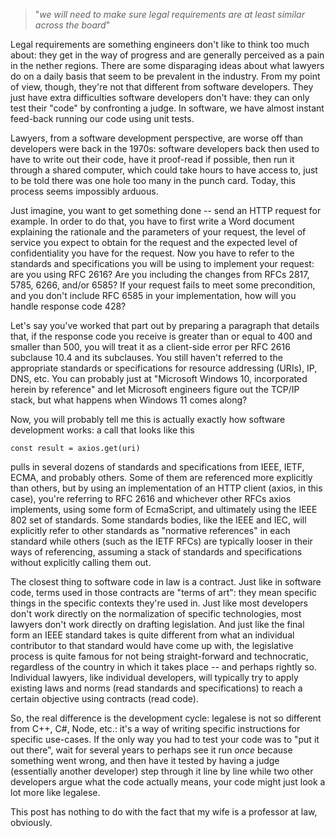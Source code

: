 > "*we will need to make sure legal requirements are at least similar across the board*"

Legal requirements are something engineers don't like to think too much about: they get in the way of progress and are generally perceived as a pain in the nether regions. There are some disparaging ideas about what lawyers do on a daily basis that seem to be prevalent in the industry. From my point of view, though, they're not that different from software developers. They just have extra difficulties software developers don't have: they can only test their "code" by confronting a judge. In software, we have almost instant feed-back running our code using unit tests.
<!--more-->
Lawyers, from a software development perspective, are worse off than developers were back in the 1970s: software developers back then used to have to write out their code, have it proof-read if possible, then run it through a shared computer, which could take hours to have access to, just to be told there was one hole too many in the punch card. Today, this process seems impossibly arduous.

Just imagine, you want to get something done -- send an HTTP request for example. In order to do that, you have to first write a Word document explaining the rationale and the parameters of your request, the level of service you expect to obtain for the request and the expected level of confidentiality you have for the request. Now you have to refer to the standards and specifications you will be using to implement your request: are you using RFC 2616? Are you including the changes from RFCs 2817, 5785, 6266, and/or 6585? If your request fails to meet some precondition, and you don't include RFC 6585 in your implementation, how will you handle response code 428?

Let's say you've worked that part out by preparing a paragraph that details that, if the response code you receive is greater than or equal to 400 and smaller than 500, you will treat it as a client-side error per RFC 2616 subclause 10.4 and its subclauses. You still haven't referred to the appropriate standards or specifications for resource addressing (URIs), IP, DNS, etc. You can probably just at "Microsoft Windows 10, incorporated herein by reference" and let Microsoft engineers figure out the TCP/IP stack, but what happens when Windows 11 comes along?

Now, you will probably tell me this is actually exactly how software development works: a call that looks like this
```
const result = axios.get(uri)
```
pulls in several dozens of standards and specifications from IEEE, IETF, ECMA, and probably others. Some of them are referenced more explicitly than others, but by using an implementation of an HTTP client (axios, in this case), you're referring to RFC 2616 and whichever other RFCs axios implements, using some form of EcmaScript, and ultimately using the IEEE 802 set of standards. Some standards bodies, like the IEEE and IEC, will explicitly refer to other standards as "normative references" in each standard while others (such as the IETF RFCs) are typically looser in their ways of referencing, assuming a stack of standards and specifications without explicitly calling them out.

The closest thing to software code in law is a contract. Just like in software code, terms used in those contracts are "terms of art": they mean specific things in the specific contexts they're used in. Just like most developers don't work directly on the normalization of specific technologies, most lawyers don't work directly on drafting legislation. And just like the final form an IEEE standard takes is quite different from what an individual contributor to that standard would have come up with, the legislative process is quite famous for not being straight-forward and technocratic, regardless of the country in which it takes place -- and perhaps rightly so. Individual lawyers, like individual developers, will typically try to apply existing laws and norms (read standards and specifications) to reach a certain objective using contracts (read code).

So, the real difference is the development cycle: legalese is not so different from C++, C#, Node, etc.: it's a way of writing specific instructions for specific use-cases. If the only way you had to test your code was to "put it out there", wait for several years to perhaps see it run *once* because something went wrong, and then have it tested by having a judge (essentially another developer) step through it line by line while two other developers argue what the code actually means, your code might just look a lot more like legalese.

This post has nothing to do with the fact that my wife is a professor at law, obviously.